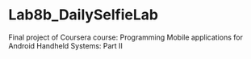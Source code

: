 # Lab8b_DailySelfieLab
Final project of Coursera course: Programming Mobile applications for Android Handheld Systems: Part II
